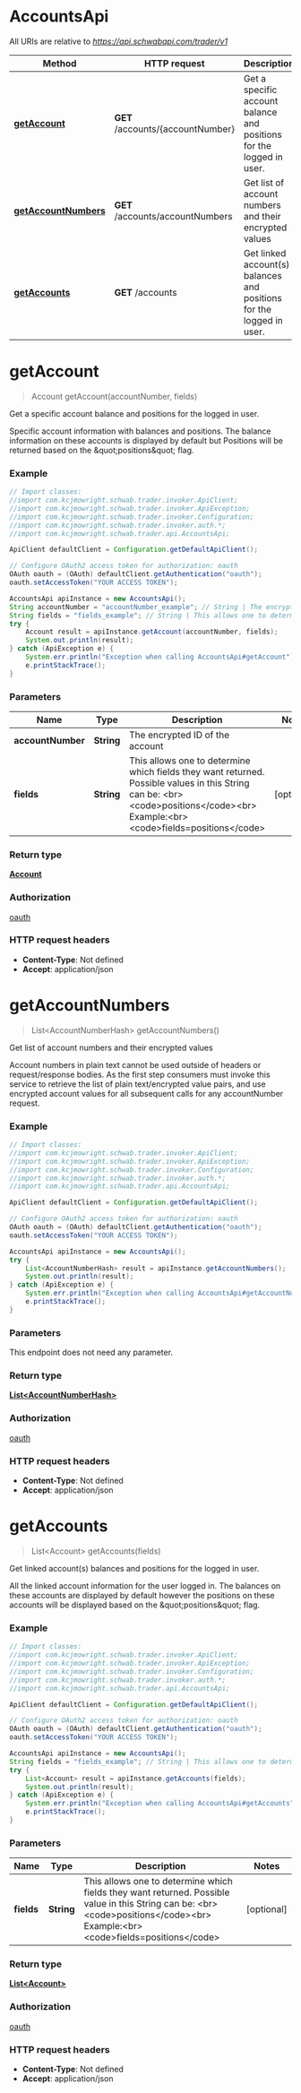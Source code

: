 # AccountsApi

All URIs are relative to *https://api.schwabapi.com/trader/v1*

Method | HTTP request | Description
------------- | ------------- | -------------
[**getAccount**](AccountsApi.md#getAccount) | **GET** /accounts/{accountNumber} | Get a specific account balance and positions for the logged in user.
[**getAccountNumbers**](AccountsApi.md#getAccountNumbers) | **GET** /accounts/accountNumbers | Get list of account numbers and their encrypted values
[**getAccounts**](AccountsApi.md#getAccounts) | **GET** /accounts | Get linked account(s) balances and positions for the logged in user.

<a name="getAccount"></a>
# **getAccount**
> Account getAccount(accountNumber, fields)

Get a specific account balance and positions for the logged in user.

Specific account information with balances and positions. The balance information on these accounts is displayed by default but Positions will be returned based on the \&quot;positions\&quot; flag.

### Example
```java
// Import classes:
//import com.kcjmowright.schwab.trader.invoker.ApiClient;
//import com.kcjmowright.schwab.trader.invoker.ApiException;
//import com.kcjmowright.schwab.trader.invoker.Configuration;
//import com.kcjmowright.schwab.trader.invoker.auth.*;
//import com.kcjmowright.schwab.trader.api.AccountsApi;

ApiClient defaultClient = Configuration.getDefaultApiClient();

// Configure OAuth2 access token for authorization: oauth
OAuth oauth = (OAuth) defaultClient.getAuthentication("oauth");
oauth.setAccessToken("YOUR ACCESS TOKEN");

AccountsApi apiInstance = new AccountsApi();
String accountNumber = "accountNumber_example"; // String | The encrypted ID of the account
String fields = "fields_example"; // String | This allows one to determine which fields they want returned. Possible values in this String can be: <br><code>positions</code><br> Example:<br><code>fields=positions</code>
try {
    Account result = apiInstance.getAccount(accountNumber, fields);
    System.out.println(result);
} catch (ApiException e) {
    System.err.println("Exception when calling AccountsApi#getAccount");
    e.printStackTrace();
}
```

### Parameters

Name | Type | Description  | Notes
------------- | ------------- | ------------- | -------------
 **accountNumber** | **String**| The encrypted ID of the account |
 **fields** | **String**| This allows one to determine which fields they want returned. Possible values in this String can be: &lt;br&gt;&lt;code&gt;positions&lt;/code&gt;&lt;br&gt; Example:&lt;br&gt;&lt;code&gt;fields&#x3D;positions&lt;/code&gt; | [optional]

### Return type

[**Account**](Account.md)

### Authorization

[oauth](../README.md#oauth)

### HTTP request headers

 - **Content-Type**: Not defined
 - **Accept**: application/json

<a name="getAccountNumbers"></a>
# **getAccountNumbers**
> List&lt;AccountNumberHash&gt; getAccountNumbers()

Get list of account numbers and their encrypted values

Account numbers in plain text cannot be used outside of headers or request/response bodies. As the first step consumers must invoke this service to retrieve the list of plain text/encrypted value pairs, and use encrypted account values for all subsequent calls for any accountNumber request.

### Example
```java
// Import classes:
//import com.kcjmowright.schwab.trader.invoker.ApiClient;
//import com.kcjmowright.schwab.trader.invoker.ApiException;
//import com.kcjmowright.schwab.trader.invoker.Configuration;
//import com.kcjmowright.schwab.trader.invoker.auth.*;
//import com.kcjmowright.schwab.trader.api.AccountsApi;

ApiClient defaultClient = Configuration.getDefaultApiClient();

// Configure OAuth2 access token for authorization: oauth
OAuth oauth = (OAuth) defaultClient.getAuthentication("oauth");
oauth.setAccessToken("YOUR ACCESS TOKEN");

AccountsApi apiInstance = new AccountsApi();
try {
    List<AccountNumberHash> result = apiInstance.getAccountNumbers();
    System.out.println(result);
} catch (ApiException e) {
    System.err.println("Exception when calling AccountsApi#getAccountNumbers");
    e.printStackTrace();
}
```

### Parameters
This endpoint does not need any parameter.

### Return type

[**List&lt;AccountNumberHash&gt;**](AccountNumberHash.md)

### Authorization

[oauth](../README.md#oauth)

### HTTP request headers

 - **Content-Type**: Not defined
 - **Accept**: application/json

<a name="getAccounts"></a>
# **getAccounts**
> List&lt;Account&gt; getAccounts(fields)

Get linked account(s) balances and positions for the logged in user.

All the linked account information for the user logged in. The balances on these accounts are displayed by default however the positions on these accounts will be displayed based on the \&quot;positions\&quot; flag.

### Example
```java
// Import classes:
//import com.kcjmowright.schwab.trader.invoker.ApiClient;
//import com.kcjmowright.schwab.trader.invoker.ApiException;
//import com.kcjmowright.schwab.trader.invoker.Configuration;
//import com.kcjmowright.schwab.trader.invoker.auth.*;
//import com.kcjmowright.schwab.trader.api.AccountsApi;

ApiClient defaultClient = Configuration.getDefaultApiClient();

// Configure OAuth2 access token for authorization: oauth
OAuth oauth = (OAuth) defaultClient.getAuthentication("oauth");
oauth.setAccessToken("YOUR ACCESS TOKEN");

AccountsApi apiInstance = new AccountsApi();
String fields = "fields_example"; // String | This allows one to determine which fields they want returned. Possible value in this String can be: <br><code>positions</code><br> Example:<br><code>fields=positions</code>
try {
    List<Account> result = apiInstance.getAccounts(fields);
    System.out.println(result);
} catch (ApiException e) {
    System.err.println("Exception when calling AccountsApi#getAccounts");
    e.printStackTrace();
}
```

### Parameters

Name | Type | Description  | Notes
------------- | ------------- | ------------- | -------------
 **fields** | **String**| This allows one to determine which fields they want returned. Possible value in this String can be: &lt;br&gt;&lt;code&gt;positions&lt;/code&gt;&lt;br&gt; Example:&lt;br&gt;&lt;code&gt;fields&#x3D;positions&lt;/code&gt; | [optional]

### Return type

[**List&lt;Account&gt;**](Account.md)

### Authorization

[oauth](../README.md#oauth)

### HTTP request headers

 - **Content-Type**: Not defined
 - **Accept**: application/json

